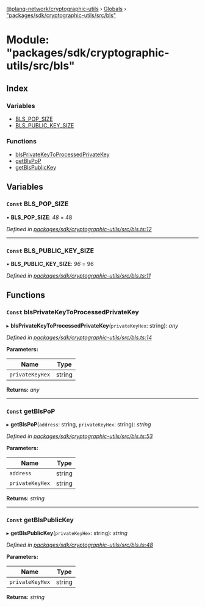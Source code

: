 [@planq-network/cryptographic-utils](../README.md) › [Globals](../globals.md) › ["packages/sdk/cryptographic-utils/src/bls"](_packages_sdk_cryptographic_utils_src_bls_.md)

# Module: "packages/sdk/cryptographic-utils/src/bls"

## Index

### Variables

* [BLS_POP_SIZE](_packages_sdk_cryptographic_utils_src_bls_.md#const-bls_pop_size)
* [BLS_PUBLIC_KEY_SIZE](_packages_sdk_cryptographic_utils_src_bls_.md#const-bls_public_key_size)

### Functions

* [blsPrivateKeyToProcessedPrivateKey](_packages_sdk_cryptographic_utils_src_bls_.md#const-blsprivatekeytoprocessedprivatekey)
* [getBlsPoP](_packages_sdk_cryptographic_utils_src_bls_.md#const-getblspop)
* [getBlsPublicKey](_packages_sdk_cryptographic_utils_src_bls_.md#const-getblspublickey)

## Variables

### `Const` BLS_POP_SIZE

• **BLS_POP_SIZE**: *48* = 48

*Defined in [packages/sdk/cryptographic-utils/src/bls.ts:12](https://github.com/planq-network/planq-sdk/blob/master/packages/sdk/cryptographic-utils/src/bls.ts#L12)*

___

### `Const` BLS_PUBLIC_KEY_SIZE

• **BLS_PUBLIC_KEY_SIZE**: *96* = 96

*Defined in [packages/sdk/cryptographic-utils/src/bls.ts:11](https://github.com/planq-network/planq-sdk/blob/master/packages/sdk/cryptographic-utils/src/bls.ts#L11)*

## Functions

### `Const` blsPrivateKeyToProcessedPrivateKey

▸ **blsPrivateKeyToProcessedPrivateKey**(`privateKeyHex`: string): *any*

*Defined in [packages/sdk/cryptographic-utils/src/bls.ts:14](https://github.com/planq-network/planq-sdk/blob/master/packages/sdk/cryptographic-utils/src/bls.ts#L14)*

**Parameters:**

Name | Type |
------ | ------ |
`privateKeyHex` | string |

**Returns:** *any*

___

### `Const` getBlsPoP

▸ **getBlsPoP**(`address`: string, `privateKeyHex`: string): *string*

*Defined in [packages/sdk/cryptographic-utils/src/bls.ts:53](https://github.com/planq-network/planq-sdk/blob/master/packages/sdk/cryptographic-utils/src/bls.ts#L53)*

**Parameters:**

Name | Type |
------ | ------ |
`address` | string |
`privateKeyHex` | string |

**Returns:** *string*

___

### `Const` getBlsPublicKey

▸ **getBlsPublicKey**(`privateKeyHex`: string): *string*

*Defined in [packages/sdk/cryptographic-utils/src/bls.ts:48](https://github.com/planq-network/planq-sdk/blob/master/packages/sdk/cryptographic-utils/src/bls.ts#L48)*

**Parameters:**

Name | Type |
------ | ------ |
`privateKeyHex` | string |

**Returns:** *string*
